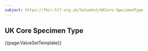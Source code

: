 ```yaml
---
subject: https://fhir.hl7.org.uk/ValueSet/UKCore-SpecimenType
---
```

## UK Core Specimen Type

{{page:ValueSetTemplate}}
